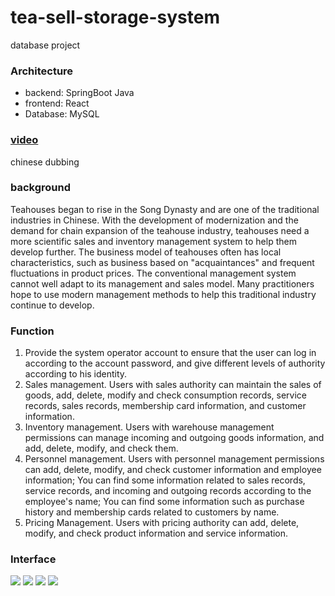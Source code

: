 # tea-sell-storage-system
database project

### Architecture
+ backend: SpringBoot Java
+ frontend: React
+ Database: MySQL

### [video](https://www.youtube.com/watch?v=rmEVAOxdVq8)
chinese dubbing

### background
Teahouses began to rise in the Song Dynasty and are one of the traditional industries in Chinese. With the development of modernization and the demand for chain expansion of the teahouse industry, teahouses need a more scientific sales and inventory management system to help them develop further. The business model of teahouses often has local characteristics, such as business based on "acquaintances" and frequent fluctuations in product prices. The conventional management system cannot well adapt to its management and sales model. Many practitioners hope to use modern management methods to help this traditional industry continue to develop.

### Function
1. Provide the system operator account to ensure that the user can log in according to the account password, and give different levels of authority according to his identity.
2. Sales management. Users with sales authority can maintain the sales of goods, add, delete, modify and check consumption records, service records, sales records, membership card information, and customer information.
3. Inventory management. Users with warehouse management permissions can manage incoming and outgoing goods information, and add, delete, modify, and check them.
4. Personnel management. Users with personnel management permissions can add, delete, modify, and check customer information and employee information; You can find some information related to sales records, service records, and incoming and outgoing records according to the employee's name; You can find some information such as purchase history and membership cards related to customers by name.
5. Pricing Management. Users with pricing authority can add, delete, modify, and check product information and service information.

### Interface
![](https://github.com/Iris-Song/tea-sell-storage-system/edit/master/pic/1.png)
![](https://github.com/Iris-Song/tea-sell-storage-system/edit/master/pic/2.png)
![](https://github.com/Iris-Song/tea-sell-storage-system/edit/master/pic/3.png)
![](https://github.com/Iris-Song/tea-sell-storage-system/edit/master/pic/4.png)
